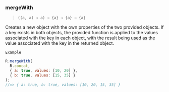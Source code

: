 ### mergeWith

> `((a, a) → a) → {a} → {a} → {a}`

Creates a new object with the own properties of the two provided objects. If a key exists in both objects, the provided function is applied to the values associated with the key in each object, with the result being used as the value associated with the key in the returned object.

`Example`

```js
R.mergeWith(
  R.concat,
  { a: true, values: [10, 20] },
  { b: true, values: [15, 35] }
);
//=> { a: true, b: true, values: [10, 20, 15, 35] }
```
